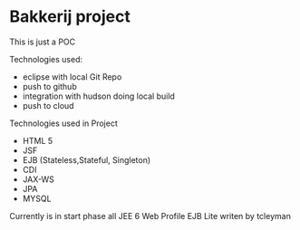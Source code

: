 Bakkerij project
================

This is just a POC

Technologies used:
- eclipse with local Git Repo
- push to github
- integration with hudson doing local build
- push to cloud 

Technologies used in Project
- HTML 5
- JSF
- EJB (Stateless,Stateful, Singleton)
- CDI
- JAX-WS
- JPA
- MYSQL

Currently is in start phase 
all JEE 6 Web Profile EJB Lite
writen by tcleyman